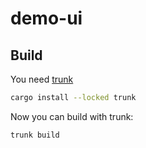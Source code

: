 # demo-ui

## Build

You need [trunk](https://trunkrs.dev/)

```sh
cargo install --locked trunk
```

Now you can build with trunk:

```sh
trunk build
```
